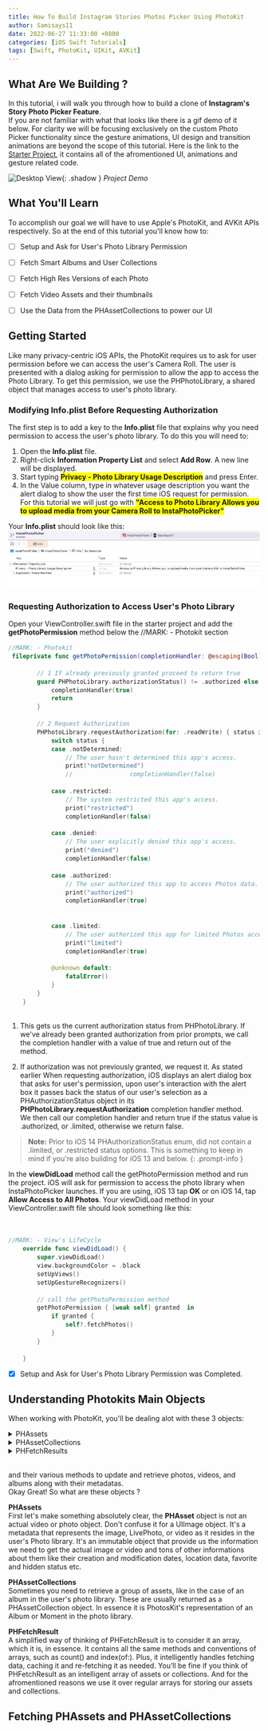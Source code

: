 ```yaml
---
title: How To Build Instagram Stories Photos Picker Using PhotoKit
author: Samisays11
date: 2022-06-27 11:33:00 +0800
categories: [iOS Swift Tutorials]
tags: [Swift, PhotoKit, UIKit, AVKit]
---
```




## What Are We Building ?
In this tutorial, i will walk you through how to build a clone of **Instagram's Story Photo Picker Feature**.\
If you are not familiar with what that looks like there is a gif demo of it below. For clarity we will be focusing exclusively on the custom Photo Picker functionality since the gesture animations, UI design and transition animations are beyond the scope of this tutorial. Here is the link to the [Starter Project](https://github.com/samisays11/InstaPhotoPicker), it contains all of the afromentioned UI, animations and gesture related code.


 ![Desktop View](/assets/img/demo.gif){: .shadow }
 _Project Demo_



## What You'll Learn
To accomplish our goal we will have to use Apple's PhotoKit, and AVKit APIs respectively.
So at the end of this tutorial you'll know how to: 
- [ ] Setup and Ask for User's Photo Library Permission
- [ ] Fetch Smart Albums and User Collections
- [ ] Fetch High Res Versions of each Photo
- [ ] Fetch Video Assets and their thumbnails
- [ ] Use the Data from the PHAssetCollections to power our UI


## Getting Started
Like many privacy-centric iOS APIs, the PhotoKit requires us to ask for user permission before we can access the user's Camera Roll. The user is presented with a dialog  asking for permission to allow the app to access the Photo Library. To get this permission, we use the PHPhotoLibrary, a shared object that manages access to user's photo library.

### Modifying Info.plist Before Requesting Authorization
The first step is to add a key to the **Info.plist** file that explains why you need permission to access the user's photo library.
To do this you will need to:
1. Open the **Info.plist** file.  
2. Right-click **Information Property List** and select **Add Row**. A new line will be displayed. 
3. Start typing <span style="background-color: #FFFF00">**Privacy - Photo Library Usage Description**</span> and press Enter. 
4. In the Value column, type in whatever usage description you want the alert dialog to show the user the first time iOS request for permission. For this tutorial we will just go with <span style="background-color: #FFFF00">**"Access to Photo Library Allows you to upload media from your Camera Roll to InstaPhotoPicker"**</span>
 
Your **Info.plist** should look like this:
 <img src="/assets/img/info.plist.sc.png">  


### Requesting Authorization to Access User's Photo Library
Open your ViewController.swift file in the starter project and add the **getPhotoPermission** method below the //MARK: - Photokit section
 
```swift
//MARK: - Photokit
 fileprivate func getPhotoPermission(completionHandler: @escaping(Bool) -> Void) {
        
        // 1 If already previously granted proceed to return true
        guard PHPhotoLibrary.authorizationStatus() != .authorized else {
            completionHandler(true)
            return
        }
        
        // 2 Request Authorization
        PHPhotoLibrary.requestAuthorization(for: .readWrite) { status in
            switch status {
            case .notDetermined:
                // The user hasn't determined this app's access.
                print("notDetermined")
                //                completionHandler(false)
                
            case .restricted:
                // The system restricted this app's access.
                print("restricted")
                completionHandler(false)
                
            case .denied:
                // The user explicitly denied this app's access.
                print("denied")
                completionHandler(false)
                
            case .authorized:
                // The user authorized this app to access Photos data.
                print("authorized")
                completionHandler(true)
                
                
            case .limited:
                // The user authorized this app for limited Photos access.
                print("limited")
                completionHandler(true)
                
            @unknown default:
                fatalError()
            }
        }
    }
    
```


1. This gets us the current authorization status from PHPhotoLibrary. If we've already been granted authorization from prior prompts, we call the completion handler with a value of true and return out of the method.

2. If authorization was not previously granted, we request it. As stated earlier When requesting authorization, iOS displays an alert dialog box that asks for user's permission, upon user's interaction with the alert box it passes back the status of our user's selection as a PHAuthorizationStatus object in its **PHPhotoLibrary.requestAuthorization** completion handler method.\
We then call our completion handler and return true if the status value is .authorized, or .limited, otherwise we return false.



> **Note:** Prior to iOS 14 PHAuthorizationStatus enum, did not contain a .limited, or .restricted status options. This is something to keep in mind if you're also building for iOS 13 and below. 
{: .prompt-info }


In the **viewDidLoad** method call the getPhotoPermission method and run the project. iOS will ask for permission to access the photo library when InstaPhotoPicker launches. If you are using, iOS 13 tap **OK** or on iOS 14, tap **Allow Access to All Photos**.
Your viewDidLoad method in your ViewController.swift file should look something like this:
```swift


//MARK: - View's LifeCycle
    override func viewDidLoad() {
        super.viewDidLoad()
        view.backgroundColor = .black
        setUpViews()
        setUpGestureRecognizers()
        
        // call the getPhotoPermission method
        getPhotoPermission { [weak self] granted  in
            if granted {
                self?.fetchPhotos()
            }
        }
        
    }

```
- [x] Setup and Ask for User's Photo Library Permission was Completed.


## Understanding Photokits Main Objects

When working with PhotoKit, you'll be dealing alot with these 3 objects:
 
<details>
  <summary> PHAssets </summary>
  TL;DR &rarr;
  Basically a metadata that represents an image, video, or Live Photo in the Photos library.
</details>

<details>
  <summary> PHAssetCollections </summary>
  TL;DR &rarr;
 A group of PHAssets. Basically a user-created album, or an ios smart album.
</details>

<details>
  <summary> PHFetchResults </summary>
  TL;DR &rarr;
  Basically PhotosKit's smart array that fetches and auto caches objects like PHAssets or PHAssetCollection.
</details>

\
and their various methods to update and retrieve photos, videos, and albums along with their metadatas.\
Okay Great! So what are these objects ?

**PHAssets** \
First let's make something absolutely clear, the **PHAsset** object is not an actual video or photo object. Don't confuse it for a UIImage object. It's a metadata that represents the image, LivePhoto, or video as it resides in the user's Photo library. It's an immutable object that provide us the information we need to get the actual image or video and tons of other informations about them like their creation and modification dates, location data, favorite and hidden status etc.

**PHAssetCollections** \
Sometimes you need to retrieve a group of assets, like in the case of an album in the user's photo library. These are usually returned as a PHAssetCollection object. In essence it is PhotosKit's representation of an Album or Moment in the photo library.

**PHFetchResult** \
A simplified way of thinking of PHFetchResult is to consider it an array, which it is, in essence. It contains all the same methods and conventions of arrays, such as count() and index(of:). Plus, it intelligently handles fetching data, caching it and re-fetching it as needed. You’ll be fine if you think of PHFetchResult as an intelligent array of assets or collections. And for the afromentioned reasons we use it over regular arrays for storing our assets and collections.


## Fetching PHAssets and PHAssetCollections
